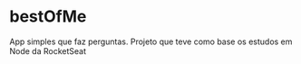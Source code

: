 # bestOfMe
App simples que faz perguntas. Projeto que teve como base os estudos em Node da RocketSeat

